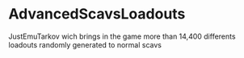 # AdvancedScavsLoadouts
JustEmuTarkov wich brings in the game more than 14,400 differents loadouts randomly generated to normal scavs
